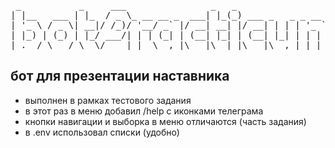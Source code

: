 <pre>
 _           _     ___                _   _                      
| |__   ___ | |_  / _ \_ __ __ _  ___| |_(_) ___ _   _ _ __ ___  
| '_ \ / _ \| __|/ /_)/ '__/ _` |/ __| __| |/ __| | | | '_ ` _ \ 
| |_) | (_) | |_/ ___/| | | (_| | (__| |_| | (__| |_| | | | | | |
|_.__/ \___/ \__\/    |_|  \__,_|\___|\__|_|\___|\__,_|_| |_| |_|
</pre>

## бот для презентации наставника

- выполнен в рамках тестового задания
- в этот раз в меню добавил /help с иконками телеграма
- кнопки навигации и выборка в меню отличаются (часть задания)
- в .env использовал списки (удобно)
